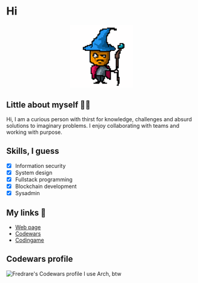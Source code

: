 # Hi
<p align="center" width="100%"><img width="33%"src="anti.gif" /></p>

## Little about myself 🧙🏻
Hi, I am a curious person with thirst for knowledge, challenges and absurd solutions to imaginary problems. I enjoy collaborating with teams and working with purpose.

## Skills, I guess
- [X] Information security
- [X] System design
- [X] Fullstack programming
- [X] Blockchain development
- [X] Sysadmin

## My links 🔗
- [Web page](https://fredrare.com)
- [Codewars](https://www.codewars.com/users/fredrare)
- [Codingame](https://www.codingame.com/profile/5de7afa953f69462f305ec1e809358a98171624)

## Codewars profile
<img src="https://www.codewars.com/users/fredrare/badges/large" alt="Fredrare's Codewars profile" width="400px" />
I use Arch, btw
